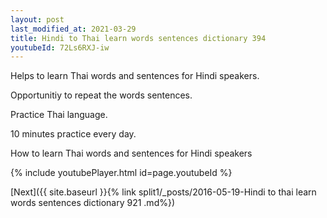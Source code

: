 ```yaml
---
layout: post
last_modified_at: 2021-03-29
title: Hindi to Thai learn words sentences dictionary 394 
youtubeId: 72Ls6RXJ-iw
---
```

 
 
Helps to learn Thai words and sentences for Hindi speakers.

Opportunitiy to repeat the words sentences. 

Practice Thai language. 
 
10 minutes practice every day. 
 
How to learn Thai words and sentences for Hindi speakers 
 
{% include youtubePlayer.html id=page.youtubeId %}
 
 
[Next]({{ site.baseurl }}{% link  split1/_posts/2016-05-19-Hindi to thai learn words sentences dictionary 921 .md%})
 
